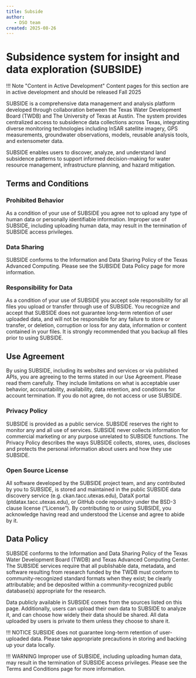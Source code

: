 ```yaml
---
title: Subside
author: 
   - DSO team
created: 2025-08-26
---
```

# Subsidence system for insight and data exploration (SUBSIDE)
!!! Note "Content in Active Development" 
    Content pages for this section are in active development and should be released Fall 2025

SUBSIDE is a comprehensive data management and analysis platform developed through collaboration between the Texas Water Development Board (TWDB) and The University of Texas at Austin. The system provides centralized access to subsidence data collections across Texas, integrating diverse monitoring technologies including InSAR satellite imagery, GPS measurements, groundwater observations, models, reusable analysis tools, and extensometer data.  

SUBSIDE enables users to discover, analyze, and understand land subsidence patterns to support informed decision-making for water resource management, infrastructure planning, and hazard mitigation.

## Terms and Conditions
### Prohibited Behavior  
As a condition of your use of SUBSIDE you agree not to upload any type of human data or personally identifiable information. Improper use of SUBSIDE, including uploading human data, may result in the termination of SUBSIDE access privileges.

### Data Sharing  
SUBSIDE conforms to the Information and Data Sharing Policy of the Texas Advanced Computing. Please see the SUBSIDE Data Policy page for more information.

### Responsibility for Data  
As a condition of your use of SUBSIDE you accept sole responsibility for all files you upload or transfer through use of SUBSIDE. You recognize and accept that SUBSIDE does not guarantee long-term retention of user uploaded data, and will not be responsible for any failure to store or transfer, or deletion, corruption or loss for any data, information or content contained in your files. It is strongly recommended that you backup all files prior to using SUBSIDE.

## Use Agreement
By using SUBSIDE, including its websites and services or via published APIs, you are agreeing to the terms stated in our Use Agreement. Please read them carefully. They include limitations on what is acceptable user behavior, accountability, availability, data retention, and conditions for account termination. If you do not agree, do not access or use SUBSIDE.

### Privacy Policy  
SUBSIDE is provided as a public service. SUBSIDE reserves the right to monitor any and all use of services. SUBSIDE never collects information for commercial marketing or any purpose unrelated to SUBSIDE functions. The Privacy Policy describes the ways SUBSIDE collects, stores, uses, discloses and protects the personal information about users and how they use SUBSIDE.

### Open Source License 
All software developed by the SUBSIDE project team, and any contributed by you to SUBSIDE, is stored and maintained in the public SUBSIDE data discovery service (e.g. ckan.tacc.utexas.edu), DataX portal (ptdatax.tacc.utexas.edu), or GitHub code repository under the BSD-3 clause license (“License”). By contributing to or using SUBSIDE, you acknowledge having read and understood the License and agree to abide by it.

## Data Policy
SUBSIDE conforms to the Information and Data Sharing Policy of the Texas Water Development Board (TWDB) and Texas Advanced Computing Center. The SUBSIDE services require that all publishable data, metadata, and software resulting from research funded by the TWDB must conform to community-recognized standard formats when they exist; be clearly attributable; and be deposited within a community-recognized public database(s) appropriate for the research.

Data publicly available in SUBSIDE comes from the sources listed on this page. Additionally, users can upload their own data to SUBSIDE to analyze it, and can choose how widely their data should be shared. All data uploaded by users is private to them unless they choose to share it.

!!! NOTICE 
      SUBSIDE does not guarantee long-term retention of user-uploaded data. Please take appropriate precautions in storing and backing up your data locally.

!!! WARNING 
      Improper use of SUBSIDE, including uploading human data, may result in the termination of SUBSIDE access privileges. Please see the Terms and Conditions page for more information.

